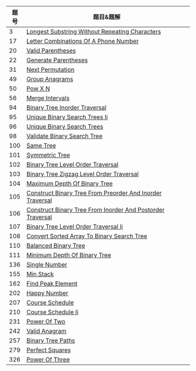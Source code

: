 | 题号 | 题目&题解                                                    |
| ---- | ------------------------------------------------------------ |
|  3 | [Longest Substring Without Repeating Characters](https://github.com/Kaiwenkevinz/MyLeetCode/blob/master/Questions/3.Longest_Substring_Without_Repeating_Characters.md) |
|  17 | [Letter Combinations Of A Phone Number](https://github.com/Kaiwenkevinz/MyLeetCode/blob/master/Questions/17.letter-combinations-of-a-phone-number.md) |
|  20 | [Valid Parentheses](https://github.com/Kaiwenkevinz/MyLeetCode/blob/master/Questions/20.valid-parentheses.md) |
|  22 | [Generate Parentheses](https://github.com/Kaiwenkevinz/MyLeetCode/blob/master/Questions/22.generate-parentheses.md) |
|  31 | [Next Permutation](https://github.com/Kaiwenkevinz/MyLeetCode/blob/master/Questions/31.next-permutation.py) |
|  49 | [Group Anagrams](https://github.com/Kaiwenkevinz/MyLeetCode/blob/master/Questions/49.Group_Anagrams.md) |
|  50 | [Pow X N](https://github.com/Kaiwenkevinz/MyLeetCode/blob/master/Questions/50.pow-x-n.py) |
|  56 | [Merge Intervals](https://github.com/Kaiwenkevinz/MyLeetCode/blob/master/Questions/56.merge-intervals.py) |
|  94 | [Binary Tree Inorder Traversal](https://github.com/Kaiwenkevinz/MyLeetCode/blob/master/Questions/94.binary-tree-inorder-traversal.py) |
|  95 | [Unique Binary Search Trees Ii](https://github.com/Kaiwenkevinz/MyLeetCode/blob/master/Questions/95.unique-binary-search-trees-ii.py) |
|  96 | [Unique Binary Search Trees](https://github.com/Kaiwenkevinz/MyLeetCode/blob/master/Questions/96.unique-binary-search-trees.py) |
|  98 | [Validate Binary Search Tree](https://github.com/Kaiwenkevinz/MyLeetCode/blob/master/Questions/98.validate-binary-search-tree.py) |
|  100 | [Same Tree](https://github.com/Kaiwenkevinz/MyLeetCode/blob/master/Questions/100.same-tree.md) |
|  101 | [Symmetric Tree](https://github.com/Kaiwenkevinz/MyLeetCode/blob/master/Questions/101.symmetric-tree.md) |
|  102 | [Binary Tree Level Order Traversal](https://github.com/Kaiwenkevinz/MyLeetCode/blob/master/Questions/102.binary-tree-level-order-traversal.md) |
|  103 | [Binary Tree Zigzag Level Order Traversal](https://github.com/Kaiwenkevinz/MyLeetCode/blob/master/Questions/103.binary-tree-zigzag-level-order-traversal.md) |
|  104 | [Maximum Depth Of Binary Tree](https://github.com/Kaiwenkevinz/MyLeetCode/blob/master/Questions/104.maximum-depth-of-binary-tree.md) |
|  105 | [Construct Binary Tree From Preorder And Inorder Traversal](https://github.com/Kaiwenkevinz/MyLeetCode/blob/master/Questions/105.construct-binary-tree-from-preorder-and-inorder-traversal.py) |
|  106 | [Construct Binary Tree From Inorder And Postorder Traversal](https://github.com/Kaiwenkevinz/MyLeetCode/blob/master/Questions/106.construct-binary-tree-from-inorder-and-postorder-traversal.py) |
|  107 | [Binary Tree Level Order Traversal Ii](https://github.com/Kaiwenkevinz/MyLeetCode/blob/master/Questions/107.binary-tree-level-order-traversal-ii.py) |
|  108 | [Convert Sorted Array To Binary Search Tree](https://github.com/Kaiwenkevinz/MyLeetCode/blob/master/Questions/108.convert-sorted-array-to-binary-search-tree.py) |
|  110 | [Balanced Binary Tree](https://github.com/Kaiwenkevinz/MyLeetCode/blob/master/Questions/110.balanced-binary-tree.py) |
|  111 | [Minimum Depth Of Binary Tree](https://github.com/Kaiwenkevinz/MyLeetCode/blob/master/Questions/111.minimum-depth-of-binary-tree.py) |
|  136 | [Single Number](https://github.com/Kaiwenkevinz/MyLeetCode/blob/master/Questions/136.Single_Number.md) |
|  155 | [Min Stack](https://github.com/Kaiwenkevinz/MyLeetCode/blob/master/Questions/155.min-stack.md) |
|  162 | [Find Peak Element](https://github.com/Kaiwenkevinz/MyLeetCode/blob/master/Questions/162.find-peak-element.py) |
|  202 | [Happy Number](https://github.com/Kaiwenkevinz/MyLeetCode/blob/master/Questions/202.Happy_Number.py) |
|  207 | [Course Schedule](https://github.com/Kaiwenkevinz/MyLeetCode/blob/master/Questions/207.Course-Schedule.md) |
|  210 | [Course Schedule Ii](https://github.com/Kaiwenkevinz/MyLeetCode/blob/master/Questions/210.Course_Schedule_II.md) |
|  231 | [Power Of Two](https://github.com/Kaiwenkevinz/MyLeetCode/blob/master/Questions/231.power-of-two.py) |
|  242 | [Valid Anagram](https://github.com/Kaiwenkevinz/MyLeetCode/blob/master/Questions/242.Valid_Anagram.md) |
|  257 | [Binary Tree Paths](https://github.com/Kaiwenkevinz/MyLeetCode/blob/master/Questions/257.binary-tree-paths.py) |
|  279 | [Perfect Squares](https://github.com/Kaiwenkevinz/MyLeetCode/blob/master/Questions/279.perfect-squares.py) |
|  326 | [Power Of Three](https://github.com/Kaiwenkevinz/MyLeetCode/blob/master/Questions/326.power-of-three.py) |
